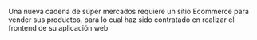 Una nueva cadena de súper mercados requiere un sitio Ecommerce para vender sus
productos, para lo cual haz sido contratado en realizar el frontend de su aplicación web
